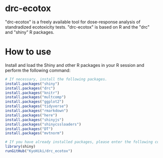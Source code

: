 # drc-ecotox
"drc-ecotox" is a freely available tool for dose-response analysis of standradized ecotoxicity tests. "drc-ecotox" is based on R and the "drc" and "shiny" R packages.
  

    
# How to use
Install and load the Shiny and other R packages in your R session and perform the following command:
```r
# If necessary, install the following packages.
install.packages("shiny")
install.packages("drc")
install.packages("knitr")
install.packages("multcomp")
install.packages("ggplot2")
install.packages("tidyverse")
install.packages("rmarkdown")
install.packages("here")
install.packages("shinyjs")
install.packages("shinycssloaders")
install.packages("DT")
install.packages("mvtnorm")

# If you have already installed packages, please enter the following command.
library(shiny)
runGitHub("KyoHiki/drc_ecotox")
```

